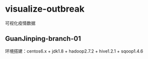 # visualize-outbreak
可视化疫情数据

## GuanJinping-branch-01
环境搭建：centos6.x + jdk1.8 + hadoop2.7.2 + hive1.2.1 + sqoop1.4.6

